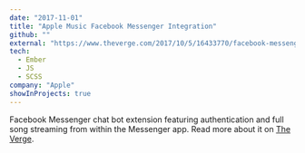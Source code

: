 ```yaml
---
date: "2017-11-01"
title: "Apple Music Facebook Messenger Integration"
github: ""
external: "https://www.theverge.com/2017/10/5/16433770/facebook-messenger-apple-music-bot-song-streaming"
tech:
  - Ember
  - JS
  - SCSS
company: "Apple"
showInProjects: true
---
```


Facebook Messenger chat bot extension featuring authentication and full song streaming from within the Messenger app. Read more about it on [The Verge](https://www.theverge.com/2017/10/5/16433770/facebook-messenger-apple-music-bot-song-streaming).

